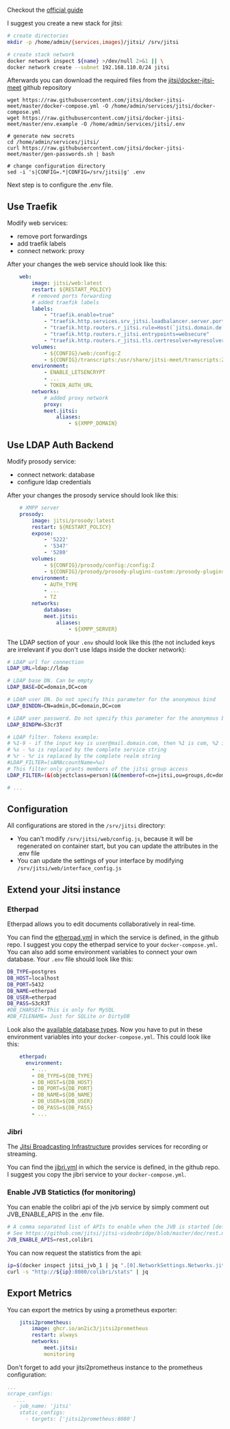 Checkout the [official guide](https://jitsi.github.io/handbook/docs/devops-guide/devops-guide-docker)

I suggest you create a new stack for jitsi:
```bash
# create directories
mkdir -p /home/admin/{services,images}/jitsi/ /srv/jitsi

# create stack network
docker network inspect ${name} >/dev/null 2>&1 || \
docker network create --subnet 192.168.110.0/24 jitsi
```

Afterwards you can download the required files from the [jitsi/docker-jitsi-meet](https://github.com/jitsi/docker-jitsi-meet) github repository
```
wget https://raw.githubusercontent.com/jitsi/docker-jitsi-meet/master/docker-compose.yml -O /home/admin/services/jitsi/docker-compose.yml
wget https://raw.githubusercontent.com/jitsi/docker-jitsi-meet/master/env.example -O /home/admin/services/jitsi/.env

# generate new secrets
cd /home/admin/services/jitsi/
curl https://raw.githubusercontent.com/jitsi/docker-jitsi-meet/master/gen-passwords.sh | bash

# change configuration directory
sed -i 's|CONFIG=.*|CONFIG=/srv/jitsi|g' .env
```

Next step is to configure the .env file.

## Use Traefik
Modify web services:
<ul>
  <li>
    remove port forwardings
  </li>
  <li>
    add traefik labels
  </li>
  <li>
    connect network: proxy
  </li>
</ul>

After your changes the web service should look like this:
```yaml
    web:
        image: jitsi/web:latest
        restart: ${RESTART_POLICY}
        # removed ports forwarding
        # added traefik labels
        labels:
            - "traefik.enable=true"
            - "traefik.http.services.srv_jitsi.loadbalancer.server.port=80"
            - "traefik.http.routers.r_jitsi.rule=Host(`jitsi.domain.de`)"
            - "traefik.http.routers.r_jitsi.entrypoints=websecure"
            - "traefik.http.routers.r_jitsi.tls.certresolver=myresolver"
        volumes:
            - ${CONFIG}/web:/config:Z
            - ${CONFIG}/transcripts:/usr/share/jitsi-meet/transcripts:Z
        environment:
            - ENABLE_LETSENCRYPT
            - ...
            - TOKEN_AUTH_URL
        networks:
            # added proxy network
            proxy:
            meet.jitsi:
                aliases:
                    - ${XMPP_DOMAIN}
```

## Use LDAP Auth Backend
Modify prosody service:
<ul>
  <li>
    connect network: database
  </li>
  <li>
    configure ldap credentials
  </li>
</ul>


After your changes the prosody service should look like this:
```yaml
    # XMPP server
    prosody:
        image: jitsi/prosody:latest
        restart: ${RESTART_POLICY}
        expose:
            - '5222'
            - '5347'
            - '5280'
        volumes:
            - ${CONFIG}/prosody/config:/config:Z
            - ${CONFIG}/prosody/prosody-plugins-custom:/prosody-plugins-custom:Z
        environment:
            - AUTH_TYPE
            - ...
            - TZ
        networks:
            database:
            meet.jitsi:
                aliases:
                    - ${XMPP_SERVER}
```

The LDAP section of your `.env` should look like this (the not included keys are irrelevant if you don't use ldaps inside the docker network):
```bash
# LDAP url for connection
LDAP_URL=ldap://ldap

# LDAP base DN. Can be empty
LDAP_BASE=DC=domain,DC=com

# LDAP user DN. Do not specify this parameter for the anonymous bind
LDAP_BINDDN=CN=admin,DC=domain,DC=com

# LDAP user password. Do not specify this parameter for the anonymous bind
LDAP_BINDPW=S3cr3T

# LDAP filter. Tokens example:
# %1-9 - if the input key is user@mail.domain.com, then %1 is com, %2 is domain and %3 is mail
# %s - %s is replaced by the complete service string
# %r - %r is replaced by the complete realm string
#LDAP_FILTER=(sAMAccountName=%u)
# This filter only grants members of the jitsi group access
LDAP_FILTER=(&(objectclass=person)(&(memberof=cn=jitsi,ou=groups,dc=domain,dc=de))(uid=%u))

# ...
```

## Configuration
All configurations are stored in the `/srv/jitsi` directory:
<ul>
  <li>
    You can't modify <code>/srv/jitsi/web/config.js</code>, because it will be regenerated on container start, but you can update the attributes in the .env file
  </li>
  <li>
    You can update the settings of your interface by modifying <code>/srv/jitsi/web/interface_config.js</code>
  </li>
</ul>


## Extend your Jitsi instance
### Etherpad
Etherpad allows you to edit documents collaboratively in real-time.

You can find the [etherpad.yml](https://github.com/jitsi/docker-jitsi-meet/blob/master/etherpad.yml) in which the service is defined, in the github repo.
I suggest you copy the etherpad service to your `docker-compose.yml`.
You can also add some environment variables to connect your own database. Your `.env` file should look like this:
```bash
DB_TYPE=postgres
DB_HOST=localhost
DB_PORT=5432
DB_NAME=etherpad
DB_USER=etherpad
DB_PASS=S3cR3T
#DB_CHARSET= This is only for MySQL
#DB_FILENAME= Just for SQLite or DirtyDB
```
Look also the [available database types](https://www.npmjs.com/package/ueberdb2). Now you have to put in these environment variables into your `docker-compose.yml`. This could look like this:
```yaml
    etherpad:
      environment:
        - ...
        - DB_TYPE=${DB_TYPE}
        - DB_HOST=${DB_HOST}
        - DB_PORT=${DB_PORT}
        - DB_NAME=${DB_NAME}
        - DB_USER=${DB_USER}
        - DB_PASS=${DB_PASS}
        - ...
```

### Jibri
The [Jitsi Broadcasting Infrastructure](https://github.com/jitsi/jibri) provides services for recording or streaming.

You can find the [jibri.yml](https://github.com/jitsi/docker-jitsi-meet/blob/master/jibri.yml) in which the service is defined, in the github repo.  
I suggest you copy the jibri service to your `docker-compose.yml`.

### Enable JVB Statictics (for monitoring)
You can enable the colibri api of the jvb service by simply comment out JVB_ENABLE_APIS in the .env file.
```bash
# A comma separated list of APIs to enable when the JVB is started [default: none]
# See https://github.com/jitsi/jitsi-videobridge/blob/master/doc/rest.md for more information
JVB_ENABLE_APIS=rest,colibri
```

You can now request the statistics from the api:
```bash
ip=$(docker inspect jitsi_jvb_1 | jq ".[0].NetworkSettings.Networks.jitsi.IPAddress" | tr -d '"')
curl -s "http://${ip}:8080/colibri/stats" | jq
```

## Export Metrics
You can export the metrics by using a prometheus exporter:
```yaml
    jitsi2prometheus:
        image: ghcr.io/an2ic3/jitsi2prometheus
        restart: always
        networks:
            meet.jitsi:
            monitoring
```

Don't forget to add your jitsi2prometheus instance to the prometheus configuration:
```yaml
...
scrape_configs:
   ...
  - job_name: 'jitsi'
    static_configs:
      - targets: ['jitsi2prometheus:8080']
```
